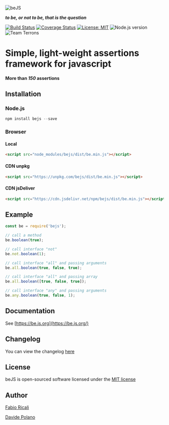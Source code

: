 ![beJS](https://raw.githubusercontent.com/fabioricali/beJS/master/extra/logo.png)

***to be, or not to be, that is the question***

[![Build Status](https://travis-ci.org/fabioricali/beJS.svg?branch=master)](https://travis-ci.org/fabioricali/beJS)
[![Coverage Status](https://coveralls.io/repos/github/fabioricali/beJS/badge.svg?branch=master)](https://coveralls.io/github/fabioricali/beJS?branch=master)
[![License: MIT](https://img.shields.io/badge/License-MIT-yellow.svg)](https://opensource.org/licenses/MIT)
![Node.js version](https://img.shields.io/badge/node.js-%3C%3D6-blue.svg)
![Team Terrons](https://img.shields.io/badge/team-terrons-orange.svg)

# Simple, light-weight assertions framework for javascript

#### More than ***150*** assertions

## Installation

### Node.js
```javascript
npm install bejs --save
```

### Browser

#### Local
```html
<script src="node_modules/bejs/dist/be.min.js"></script>
```

#### CDN unpkg
```html
<script src="https://unpkg.com/bejs/dist/be.min.js"></script>
```

#### CDN jsDeliver
```html
<script src="https://cdn.jsdelivr.net/npm/bejs/dist/be.min.js"></script>
```

## Example
```javascript
const be = require('bejs');

// call a method
be.boolean(true);

// call interface "not"
be.not.boolean(1);

// call interface "all" and passing arguments
be.all.boolean(true, false, true);

// call interface "all" and passing array
be.all.boolean([true, false, true]);

// call interface "any" and passing arguments
be.any.boolean(true, false, 1);
```

## Documentation
See [https://be.js.org](https://be.js.org/)

## Changelog
You can view the changelog [here](https://github.com/fabioricali/beJS/blob/master/CHANGELOG.md)

## License
beJS is open-sourced software licensed under the [MIT license](http://opensource.org/licenses/MIT)

## Author
[Fabio Ricali](http://rica.li)

[Davide Polano](https://www.mdslab.org)

